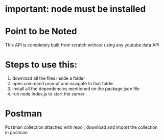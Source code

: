 # important: node must be installed

# Point to be Noted

This API is completely built from scratch without using any youtube data API

# Steps to use this:

1. download all the files inside a folder
2. open command prompt and navigate to that folder
3. install all the dependencies mentioned on the package.json file
4. run node index.js to start the server

# Postman

Postman collection attached with repo , download and import the collection in postman
